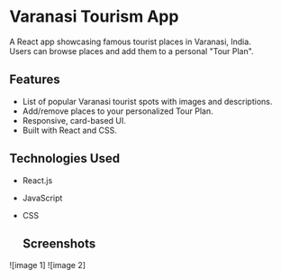 # Varanasi Tourism App

A React app showcasing famous tourist places in Varanasi, India.  
Users can browse places and add them to a personal "Tour Plan".

## Features

- List of popular Varanasi tourist spots with images and descriptions.
- Add/remove places to your personalized Tour Plan.
- Responsive, card-based UI.
- Built with React and CSS.


## Technologies Used

- React.js
- JavaScript
- CSS

  ## Screenshots
![image 1]
![image 2]
